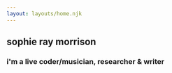 ```yaml
---
layout: layouts/home.njk
---
```


## sophie ray morrison

### i'm a live coder/musician, researcher & writer